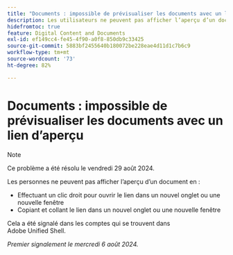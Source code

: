 ```yaml
---
title: "Documents : impossible de prévisualiser les documents avec un lien d’aperçu"
description: Les utilisateurs ne peuvent pas afficher l’aperçu d’un document.
hidefromtoc: true
feature: Digital Content and Documents
exl-id: ef149cc4-fe45-4f90-a0f8-850db9c33425
source-git-commit: 5883bf2455640b180072be228eae4d11d1c7b6c9
workflow-type: tm+mt
source-wordcount: '73'
ht-degree: 82%

---
```


# Documents : impossible de prévisualiser les documents avec un lien d’aperçu

>[!NOTE]
>
>Ce problème a été résolu le vendredi 29 août 2024.

Les personnes ne peuvent pas afficher l’aperçu d’un document en :

* Effectuant un clic droit pour ouvrir le lien dans un nouvel onglet ou une nouvelle fenêtre
* Copiant et collant le lien dans un nouvel onglet ou une nouvelle fenêtre

Cela a été signalé dans les comptes qui se trouvent dans Adobe Unified Shell.

_Premier signalement le mercredi 6 août 2024._
